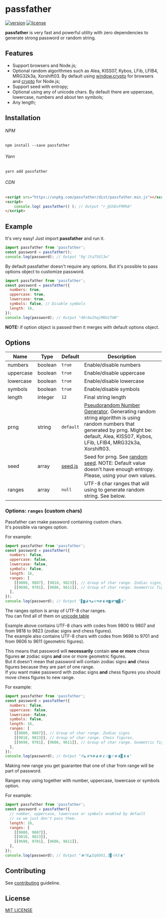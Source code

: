 # passfather
[![version](https://img.shields.io/npm/v/passfather.svg?style=flat-square)](https://www.npmjs.com/package/passfather)
[![license](https://img.shields.io/github/license/vyushin/passfather.svg?style=flat-square)](https://github.com/vyushin/passfather/blob/master/LICENSE)

**passfather** is very fast and powerful utility with zero dependencies to generate strong password or random string.

## Features

* Support browsers and Node.js;
* Optional random algorithmes such as Alea, KISS07, Kybos, LFib, LFIB4, MRG32k3a, Xorshift03. 
By default using [window.crypto](https://developer.mozilla.org/ru/docs/Web/API/Window/crypto) for browsers and [crypto](https://nodejs.org/api/crypto.html) for Node.js;
* Support seed with entropy;
* Optional using any of unicode chars. By default there are uppercase, lowercase, numbers and about ten symbols;
* Any length;

## Installation

###### NPM
`npm install --save passfather`

###### Yarn
`yarn add passfather`

###### CDN

```html
<script src="https://unpkg.com/passfather/dist/passfather.min.js"></script>
<script>
    console.log( passfather() ); // Output "r_@1hDvFRMhA"
</script>
```

## Example

It's very easy! Just import **passfather** and run it.

```javascript
import passfather from 'passfather';
const password = passfather();
console.log(password); // Output "9g'Jta75Gl3w"
```

By default passfather doesn't require any options. But it's possible to pass options object to
customize password.

```javascript
import passfather from 'passfather';
const password = passfather({
  numbers: true,
  uppercase: true,
  lowercase: true,
  symbols: false, // Disable symbols
  length: 16,
});
console.log(password); // Output "40rAe2hqiM0UzTmN"
```

**NOTE:** if option object is passed then it merges with default options object.

## Options

|Name|Type|Default|Description
|---|---|---|---
|numbers|boolean|`true`|Enable/disable numbers
|uppercase|boolean|`true`|Enable/disable uppercase
|lowercase|boolean|`true`|Enable/disable lowercase
|symbols|boolean|`true`|Enable/disable symbols
|length|integer|`12`|Final string length
|prng|string|`default`|[Pseudorandom Number Generator](https://en.wikipedia.org/wiki/Pseudorandom_number_generator). Generating random string algorithm is using random numbers that generated by prng. Might be: default, Alea, KISS07, Kybos, LFib, LFIB4, MRG32k3a, Xorshift03.
|seed|array|[seed.js](https://github.com/vyushin/passfather/blob/master/src/seed.js)|Seed for prng. See [random seed](https://en.wikipedia.org/wiki/Random_seed). NOTE: Default value doesn't have enough entropy. Please, using your own values.
|ranges|array|`null`|UTF-8 char ranges that will using to generate random string. See below.

### Options: `ranges` (custom chars)

Passfather can make password containing custom chars.<br/>
It's possible via ranges option.

For example:

```javascript
import passfather from 'passfather';
const password = passfather({
  numbers: false,
  uppercase: false,
  lowercase: false,
  symbols: false,
  length: 16,
  ranges: [ 
    [[9800, 9807], [9818, 9823]], // Group of char range. Zodiac signs, chess figures.
    [[9698, 9701], [9606, 9611]], // Group of char range. Geometric figures
  ],
});
console.log(password); // Output "▋▆♟◥◢♎◥♚♞♚▆♚◥▆▉♝"
```

The ranges option is array of UTF-8 char ranges.<br/>
You can find all of them on [unicode table](https://unicode-table.com/ru/#box-drawing)

Example above contains UTF-8 chars with codes from 9800 to 9807 and from 9818 to 9823 (zodiac signs and chess figures).<br/>
The example also contains UTF-8 chars with codes from 9698 to 9701 and from 9606 to 9611 (geometric figures).

This means that password will **necessarily** contain **one or more** chess figures **or** zodiac signs **and** one or more geometric figures.<br/>
But it doesn't mean that password will contain zodiac signs **and** chess figures because they are part of one range.<br/>
If you want make password with zodiac signs **and** chess figures you should move chess figures to new range.

For example:

```javascript
import passfather from 'passfather';
const password = passfather({
  numbers: false,
  uppercase: false,
  lowercase: false,
  symbols: false,
  length: 16,
  ranges: [ 
    [[9800, 9807]], // Group of char range. Zodiac signs
    [[9818, 9823]], // Group of char range. Chess figures.
    [[9698, 9701], [9606, 9611]], // Group of char range. Geometric figures
  ],
});
console.log(password); // Output "♏◣♛◥♚♟♚♝♌▆♌♚♞▉♞♞"
```

Making new range you get guarantee that one of char from range will be part of password.

Ranges may using together with number, uppercase, lowercase or symbols option.

For example:

```javascript
import passfather from 'passfather';
const password = passfather({
  // number, uppercase, lowercase or symbols enabled by default 
  // so we just don't pass them.
  length: 16,
  ranges: [ 
    [[9800, 9807]],
    [[9818, 9823]],
    [[9698, 9701], [9606, 9611]],
  ],
});
console.log(password); // Output "♚!N◢♊q6DO1,3▉♌k5♞"
```

## Contributing

See [contributing](https://github.com/vyushin/passfather/blob/master/CONTRIBUTING.md) guideline.

## License
[MIT LICENSE](https://github.com/vyushin/passfather/blob/master/LICENSE)
